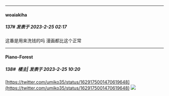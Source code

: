 
*****

####  woaiakiha  
##### 137#       发表于 2023-2-25 02:17

这番是用来洗钱的吗 漫画都比这个正常


*****

####  Piano-Forest  
##### 138#         楼主| 发表于 2023-2-25 10:20

[https://twitter.com/umiko35/status/1629175001470619648](https://twitter.com/umiko35/status/1629175001470619648)
<img src="https://p.sda1.dev/10/2c996c461367adce30a585bc71ca5d21/20230225_101827.jpg" referrerpolicy="no-referrer">

